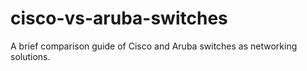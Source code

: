 # cisco-vs-aruba-switches
A brief comparison guide of Cisco and Aruba switches as networking solutions.
